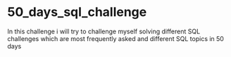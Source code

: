 # 50_days_sql_challenge
In this challenge i will try to challenge myself solving different SQL challenges which are most frequently asked and different SQL topics in 50 days 
